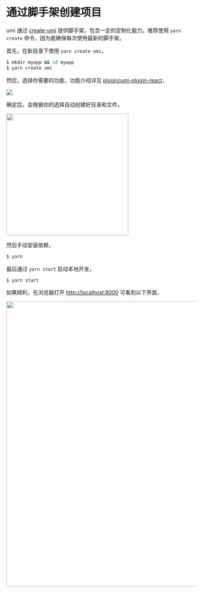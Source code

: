 # 通过脚手架创建项目

umi 通过 [create-umi](https://github.com/umijs/create-umi) 提供脚手架，包含一定的定制化能力。推荐使用 `yarn create` 命令，因为能确保每次使用最新的脚手架。

首先，在新目录下使用 `yarn create umi`，

```bash
$ mkdir myapp && cd myapp
$ yarn create umi
```

然后，选择你需要的功能，功能介绍详见 [plugin/umi-plugin-react](../plugin/umi-plugin-react.html)，

<img src="https://gw.alipayobjects.com/zos/rmsportal/mlEDcowMOSeXwLoukayR.png" />

确定后，会根据你的选择自动创建好目录和文件，

<img src="https://gw.alipayobjects.com/zos/rmsportal/ppRAiFpnZbpwDDuoFdPh.png" width="323" />

然后手动安装依赖，

```bash
$ yarn
```

最后通过 `yarn start` 启动本地开发，

```bash
$ yarn start
```

如果顺利，在浏览器打开 [http://localhost:8000](http://localhost:8000) 可看到以下界面，

<img src="https://gw.alipayobjects.com/zos/rmsportal/YIFycZRnWWeXBGnSoFoT.png" width="754" />
